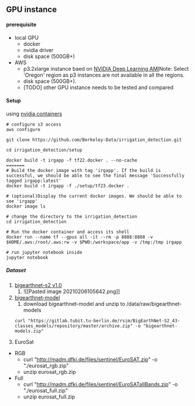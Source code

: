 ## GPU instance 
#### prerequisite
- local GPU
	- docker
	- nvidia driver
	- disk space (500GB+)
- AWS
	- p3.2xlarge instance baed on [NVIDIA Deep Learning AMI](https://aws.amazon.com/marketplace/pp/NVIDIA-NVIDIA-Deep-Learning-AMI/B076K31M1S)Note: Select 'Oregon' region as p3 instances are not available in all the regions.
	- disk space (500GB+). 
	- [TODO] other GPU instance needs to be tested and compared 

#### Setup 
using [nvidia containers](https://ngc.nvidia.com/catalog/containers/nvidia:tensorflow/tags)
```
# configure s3 access 
aws configure 

git clone https://github.com/Berkeley-Data/irrigation_detection.git

cd irrigation_detection/setup

docker build -t irgapp -f tf22.docker . --no-cache
=======
# Build the docker image with tag 'irgapp'. If the build is successful, we should be able to see the final message 'Successfully tagged irgapp:latest'
docker build -t irgapp -f ./setup/tf23.docker .

# (optional)Display the current docker images. We should be able to see 'irgapp'
docker image ls

# change the directory to the irrigation_detection
cd irrigation_detection

# Run the docker container and access its shell
docker run --name tf --gpus all -it --rm -p 8888:8888 -v $HOME/.aws:/root/.aws:rw -v $PWD:/workspace/app -v /tmp:/tmp irgapp

# run jupyter notebook inside 
jupyter notebook 
```

##### Dataset
1. [bigearthnet-s2 v1.0](http://bigearth.net/#downloads) 
	1. ![[Pasted image 20210206105642.png]]
2. [bigearthnet-model](https://gitlab.tubit.tu-berlin.de/rsim/BigEarthNet-S2_43-classes_models) 
	1. download bigearthnet-model and unzip to /data/raw/bigearthnet-models 
	```
	curl "https://gitlab.tubit.tu-berlin.de/rsim/BigEarthNet-S2_43-classes_models/repository/master/archive.zip" -o "bigearthnet-models.zip" 
	```
3. EuroSat
  * RGB
    - curl "http://madm.dfki.de/files/sentinel/EuroSAT.zip" -o "./eurosat_rgb.zip"
    - unzip eurosat_rgb.zip
  * Full
    - curl "http://madm.dfki.de/files/sentinel/EuroSATallBands.zip" -o "./eurosat_full.zip"
    - unzip eurosat_full.zip
